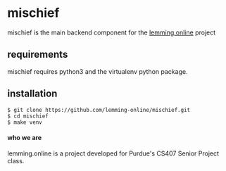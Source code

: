 # mischief
mischief is the main backend component for the [lemming.online](github.com/lemming-online) project

## requirements
mischief requires python3 and the virtualenv python package.

## installation
```
$ git clone https://github.com/lemming-online/mischief.git
$ cd mischief
$ make venv
```

#### who we are
lemming.online is a project developed for Purdue's CS407 Senior Project class.

